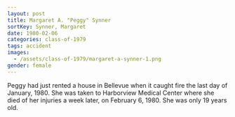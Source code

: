 ```yaml
---
layout: post
title: Margaret A. "Peggy" Synner
sortKey: Synner, Margaret
date: 1980-02-06
categories: class-of-1979
tags: accident
images:
  - /assets/class-of-1979/margaret-a-synner-1.png
gender: female
---
```

Peggy had just rented a house in Bellevue when it caught fire the last day of January, 1980.  She was taken to Harborview Medical Center where she died of her injuries a week later, on February 6, 1980.  She was only 19 years old.
